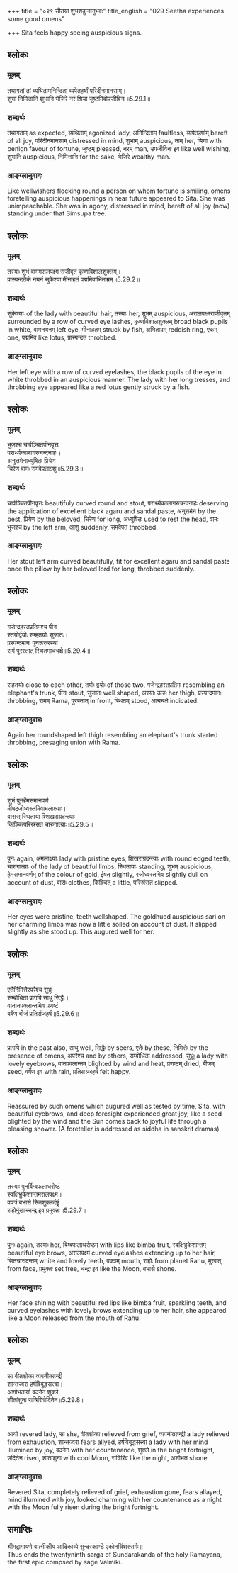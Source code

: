 +++
title = "०२९ सीतया शुभशकुनानुभवः"
title_english = "029 Seetha experiences some good omens"

+++
Sita feels happy seeing auspicious signs.



## श्लोकः
### मूलम्
तथागतां तां व्यथितामनिन्दितां व्यपेतहर्षां परिदीनमानसाम्।  
शुभां निमित्तानि शुभानि भेजिरे नरं श्रिया जुष्टमिवोपजीविनः॥5.29.1॥

### शब्दार्थः
तथागताम् as expected, व्यथिताम् agonized lady, अनिन्दिताम् faultless, व्यपेतहर्षाम् bereft of all joy, परिदीनमानसाम् distressed in mind, शुभाम् auspicious, ताम् her, श्रिया with benign favour of fortune, जुष्टम् pleased, नरम् man, उपजीविनः इव like well wishing, शुभानि auspicious, निमित्तानि for the sake, भेजिरे wealthy man.

### आङ्ग्लानुवादः
Like wellwishers flocking round a person on whom fortune is smiling, omens foretelling auspicious happenings in near future appeared to Sita. She was unimpeachable. She was in agony, distressed in mind, bereft of all joy (now) standing under that Simsupa tree.



## श्लोकः
### मूलम्
तस्याः शुभं वाममरालपक्ष्म राजीवृतं कृष्णविशालशुक्लम्।  
प्रास्पन्दतैकं नयनं सुकेश्या मीनाहतं पद्ममिवाभिताम्रम्॥5.29.2॥

### शब्दार्थः
सुकेश्याः of the lady with beautiful hair, तस्याः her, शुभम् auspicious, अरालपक्ष्मराजीवृतम् surrounded by a row of curved eye lashes, कृष्णविशालशुक्लम् broad black pupils in white, वामनयनम् left eye, मीनाहतम् struck by fish, अभिताम्रम् reddish ring, एकम् one, पद्ममिव like lotus, प्रास्पन्दत throbbed.

### आङ्ग्लानुवादः
Her left eye with a row of curved eyelashes, the black pupils of the eye in white throbbed in an auspicious manner. The lady  with her long tresses, and throbbing eye appeared like a red lotus gently struck by a fish.



## श्लोकः
### मूलम्
भुजश्च चार्वञ्चितपीनवृत्तः  
परार्थ्यकालागरुचन्दनार्हः।  
अनुत्तमेनाध्युषितः प्रियेण  
चिरेण वामः समवेपताऽशु॥5.29.3॥

### शब्दार्थः
चार्वञ्चितपीनवृत्तः beautifuly curved round and stout, परार्थ्यकालागरुचन्दनार्हः deserving the application of excellent black agaru and sandal paste, अनुत्तमेन by the best, प्रियेण by the beloved, चिरेण for long, अध्युषितः  used to rest the head, वामः भुजश्च by the left arm, आशु suddenly, समवेपत throbbed.

### आङ्ग्लानुवादः
Her stout left arm curved beautifully, fit for excellent agaru and sandal paste once the pillow by her beloved lord for long, throbbed suddenly.



## श्लोकः
### मूलम्
गजेन्द्रहस्तप्रतिमश्च पीन  
स्तयोर्द्वयोः सम्हतयोः सुजातः।  
प्रस्पन्दमानः पुनरूरुरस्या  
रामं पुरस्तात् स्थितमाचचक्षे॥5.29.4॥

### शब्दार्थः
संहतयोः close to each other, तयोः द्वयोः of those two, गजेन्द्रहस्तप्रतिमः resembling an elephant's trunk, पीनः stout, सुजातः well shaped, अस्याः ऊरुः her thigh, प्रस्पन्दमानः throbbing, रामम् Rama, पुरस्तात् in front, स्थितम् stood, आचचक्षे indicated.

### आङ्ग्लानुवादः
Again her roundshaped left thigh resembling an elephant's trunk started throbbing, presaging union with Rama.



## श्लोकः
### मूलम्
शुभं पुनर्हेमसमानवर्ण  
मीषद्रजोध्वस्तमिवामलाक्ष्याः।  
वासस् स्थिताया श्शिखराग्रदन्त्याः  
किञ्चित्परिस्रंसत चारुगात्य्राः॥5.29.5॥

### शब्दार्थः
पुनः again, अमलाक्ष्याः lady with pristine eyes, शिखराग्रदन्त्याः with round edged teeth, चारुगात्य्राः of the lady of beautiful limbs, स्थितायाः standing, शुभम् auspicious, हेमसमानवर्णम् of the colour of gold, ईषत् slightly, रजोध्वस्तमिव slightly dull on account of dust, वासः clothes, किञ्चित् a little, परिस्रंसत slipped.

### आङ्ग्लानुवादः
Her eyes were pristine, teeth wellshaped. The goldhued auspicious sari on her charming limbs was now a little soiled on account of dust. It slipped slightly as she stood up. This augured well for her.



## श्लोकः
### मूलम्
एतैर्निमित्तैरपरैश्च सुभ्रूः  
सम्बोधिता प्रागपि साधु सिद्धैः।  
वातातपक्लान्तमिव प्रणष्टं  
वर्षेण बीजं प्रतिसंजहर्ष॥5.29.6॥

### शब्दार्थः
प्रागपि in the past also, साधु well, सिद्धैः  by seers, एतैः by these, निमित्तैः by the presence of  omens, अपरैश्च and by others, सम्बोधिता addressed, सुभ्रूः a lady with lovely eyebrows, वातप्रक्लान्तम् blighted by wind and heat, प्रणष्टम् dried, बीजम् seed, वर्षेण इव with rain, प्रतिसञ्जहर्ष felt happy.

### आङ्ग्लानुवादः
Reassured by such omens which augured well as tested by time, Sita, with beautiful eyebrows, and deep foresight experienced great joy, like a seed blighted by the wind and the Sun comes back to joyful life through a pleasing shower. (A foreteller is addressed as siddha in sanskrit dramas)



## श्लोकः
### मूलम्
तस्याः पुनर्बिम्बफलाधरोष्ठं  
स्वक्षिभ्रुकेशान्तमरालपक्ष्म।  
वक्त्रं बभासे सितशुक्लदंष्ट्रं  
राहोर्मुखाच्चन्द्र इव प्रमुक्तः॥5.29.7॥

### शब्दार्थः
पुनः again, तस्याः her, बिम्बफलाधरोष्ठम् with lips like bimba fruit, स्वक्षिभ्रुकेशान्तम् beautiful eye brows, अरालपक्ष्म curved eyelashes extending up to her hair, सितचारुदन्तम् white and lovely teeth, वक्त्रम् mouth, राहोः from planet Rahu, मुखात् from face, प्रमुक्तः set free, चन्द्रः इव like the Moon, बभासे shone.

### आङ्ग्लानुवादः
Her face shining with beautiful red lips like bimba fruit, sparkling teeth, and curved eyelashes with lovely brows extending up to her hair, she appeared like a Moon released from the mouth of Rahu.



## श्लोकः
### मूलम्
सा वीतशोका व्यपनीततन्द्री  
शान्तज्वरा हर्षविबुद्धसत्त्वा।  
अशोभतार्या वदनेन शुक्ले  
शीतांशुना रात्रिरिवोदितेन॥5.29.8॥

### शब्दार्थः
आर्या revered lady, सा she, वीतशोका relieved from grief, व्यपनीततन्द्री a lady relieved from exhaustion, शान्तज्वरा fears allyed, हर्षविबुद्धसत्त्वा a lady with her mind illumined by joy, वदनेन with her countenance, शुक्ले in the bright fortnight, उदितेन risen, शीतांशुना with cool Moon, रात्रिरिव like the night, अशोभत shone.

### आङ्ग्लानुवादः
Revered Sita, completely relieved of grief, exhaustion gone, fears allayed, mind illumined with joy, looked charming with her countenance as a night with the Moon fully risen during the bright fortnight.  

## समाप्तिः
 श्रीमद्रामायणे वाल्मीकीय आदिकाव्ये सुन्दरकाण्डे एकोनत्रिंशस्सर्गः॥  
Thus ends the twentyninth sarga of Sundarakanda of the holy Ramayana, the first epic compsed by sage Valmiki.
